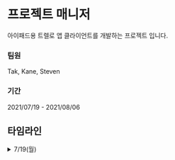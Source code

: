 # 프로젝트 매니저
아이패드용 트렐로 앱 클라이언트를 개발하는 프로젝트 입니다.

### 팀원
Tak, Kane, Steven

### 기간
2021/07/19 - 2021/08/06

## 타임라인
<details>
  <summary>7/19(월)</summary>
  <p>
    - 활동학습(로컬 캐시)   
    - 팀 규칙 정하기
    - SwiftLint 적용
  </p>
  
  <summary>7/20(화)</summary>
  <p>
    - Drag and Drop 개념 정리
    - Server 팀과의 회의
  </p>
  
  <summary>7/21(수)</summary>
  <p>
    - Develop without Storyboard 개념 학습
    - TableView TitleLabel 구현
    - TableView(todo, doing, done) 구현
  </p>
  
  <summary>7/22(목)</summary>
  <p>
    - 활동학습(AutoLayout Advanced)
    - Drag and Drop 기본 동작 구현
    - 원형 Layout UILabel 구현
  </p>
</details>
